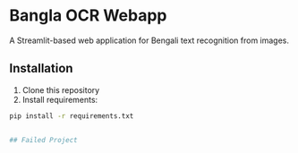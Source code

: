 # Bangla OCR Webapp

A Streamlit-based web application for Bengali text recognition from images.

## Installation
1. Clone this repository
2. Install requirements:
```bash
pip install -r requirements.txt


## Failed Project 
